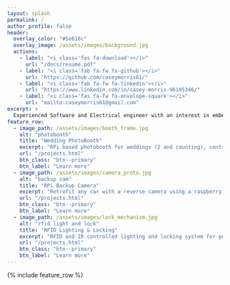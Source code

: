 ```yaml
---
layout: splash
permalink: /
author_profile: false
header:
  overlay_color: "#5e616c"
  overlay_image: /assets/images/background.jpg
  actions:
    - label: "<i class='fas fa-download'></i>"
      url: "/docs/resume.pdf"
    - label: "<i class='fab fa-fw fa-github'></i>"
      url: "https://github.com/caseymorris61/"
    - label: "<i class='fab fa-fw fa-linkedin'></i>"
      url: "https://www.linkedin.com/in/casey-morris-96105346/"
    - label: "<i class='fas fa-fw fa-envelope-square'></i>"
      url: "mailto:caseymorris61@gmail.com"
excerpt: >
  Experienced Software and Electrical engineer with an interest in embedded systems. RPi hobbiest and DIY IoT enthusiast.<br />
feature_row:
  - image_path: /assets/images/booth_frame.jpg
    alt: "photobooth"
    title: "Wedding PhotoBooth"
    excerpt: "RPi based photobooth for weddings (2 and counting), controlled via text - Twilio"
    url: "/projects.html"
    btn_class: "btn--primary"
    btn_label: "Learn more"
  - image_path: /assets/images/camera_proto.jpg
    alt: "backup cam"
    title: "RPi Backup Camera"
    excerpt: "Retrofit any car with a reverse camera using a raspberry pi and mobile phone"
    url: "/projects.html"
    btn_class: "btn--primary"
    btn_label: "Learn more" 
  - image_path: /assets/images/lock_mechanism.jpg
    alt: "rfid light and lock"
    title: "RFID Lighting & Locking"
    excerpt: "RFID and IR controlled lighting and locking system for personal apartment utilizing simple uC, servo, and relays"
    url: "/projects.html"
    btn_class: "btn--primary"
    btn_label: "Learn more"
---
```


{% include feature_row %}